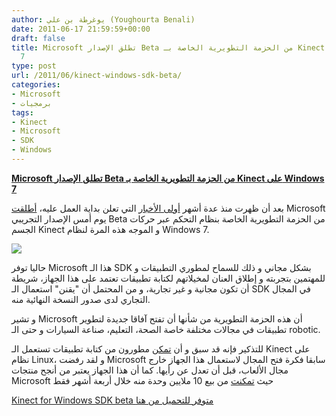 ```yaml
---
author: يوغرطة بن علي (Youghourta Benali)
date: 2011-06-17 21:59:59+00:00
draft: false
title: Microsoft تطلق الإصدار Beta من الحزمة التطويرية الخاصة بـ Kinect على Windows
  7
type: post
url: /2011/06/kinect-windows-sdk-beta/
categories:
- Microsoft
- برمجيات
tags:
- Kinect
- Microsoft
- SDK
- Windows
---
```


[**Microsoft تطلق الإصدار Beta من الحزمة التطويرية الخاصة بـ Kinect على Windows 7**](http://www.it-scoop.com/2011/06/kinect-windows-sdk-beta/)


بعد أن ظهرت منذ عدة أشهر [أولى الأخبار](../2011/01/microsoft-official-kinect-sdk-windows/) التي تعلن بداية العمل عليه، [أطلقت](http://research.microsoft.com/en-us/um/redmond/projects/kinectsdk/about.aspx) Microsoft يوم أمس الإصدار التجريبي Beta من الحزمة التطويرية الخاصة بنظام التحكم عبر حركات الجسم Kinect و الموجه هذه المرة لنظام Windows 7.

[![](http://research.microsoft.com/en-us/um/redmond/projects/kinectsdk/a/i/image.png)
](http://www.it-scoop.com/2011/06/kinect-windows-sdk-beta/)

حاليا توفر Microsoft هذا الـ SDK بشكل مجاني و ذلك للسماح لمطوري التطبيقات و للمهتمين بتجربته و إطلاق العنان لمخيلاتهم لكتابة تطبيقات تعتمد على هذا الجهاز، شريطة أن تكون مجانية و غير تجارية، و من المحتمل أن "يقنن" استعمال الـ SDK في المجال التجاري لدى صدور النسخة النهائية منه.

و تشير Microsoft أن هذه الحزمة التطويرية من شأنها أن تفتح آفاقا جديدة لتطوير تطبيقات في مجالات مختلفة خاصة الصحة، التعليم، صناعة السيارات و حتى الـ robotic.

للتذكير فإنه قد سبق و أن [تمكن](../2010/11/microsoft-kinect-xbox-360-hacked/) مطورون من كتابة تطبيقات تستعمل الـ Kinect على نظام Linux، و لقد رفضت Microsoft سابقا فكرة فتح المجال لاستعمال هذا الجهاز خارج مجال الألعاب، قبل أن تعدل عن رأيها. كما أن هذا الجهاز يعتبر من أنجح منتجات Microsoft حيث [تمكنت](../2011/03/kinect-sales-top-10-million%e2%80%8e/) من بيع 10 ملايين وحدة منه خلال أربعة أشهر فقط

[Kinect for Windows SDK beta متوفر للتحميل من هنا](http://research.microsoft.com/en-us/um/redmond/projects/kinectsdk/download.aspx)
